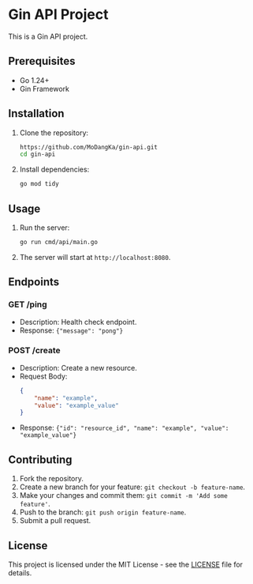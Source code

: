 # Gin API Project

This is a Gin API project.

## Prerequisites
- Go 1.24+
- Gin Framework

## Installation

1. Clone the repository:
    ```sh
    https://github.com/MoDangKa/gin-api.git
    cd gin-api
    ```

2. Install dependencies:
    ```sh
    go mod tidy
    ```

## Usage

1. Run the server:
    ```sh
    go run cmd/api/main.go
    ```

2. The server will start at `http://localhost:8080`.

## Endpoints

### GET /ping
- Description: Health check endpoint.
- Response: `{"message": "pong"}`

### POST /create
- Description: Create a new resource.
- Request Body: 
    ```json
    {
        "name": "example",
        "value": "example_value"
    }
    ```
- Response: `{"id": "resource_id", "name": "example", "value": "example_value"}`

## Contributing

1. Fork the repository.
2. Create a new branch for your feature: `git checkout -b feature-name`.
3. Make your changes and commit them: `git commit -m 'Add some feature'`.
4. Push to the branch: `git push origin feature-name`.
5. Submit a pull request.

## License

This project is licensed under the MIT License - see the [LICENSE](LICENSE) file for details.
